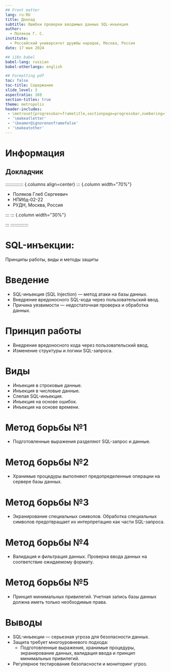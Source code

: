 ```yaml
---
## Front matter
lang: ru-RU
title: Доклад
subtitle: Ошибки проверки вводимых данных SQL-инъекция
author:
  - Поляков Г. С.
institute:
  - Российский университет дружбы народов, Москва, Россия
date: 17 мая 2024

## i18n babel
babel-lang: russian
babel-otherlangs: english

## Formatting pdf
toc: false
toc-title: Содержание
slide_level: 3
aspectratio: 169
section-titles: true
theme: metropolis
header-includes:
 - \metroset{progressbar=frametitle,sectionpage=progressbar,numbering=fraction}
 - '\makeatletter'
 - '\beamer@ignorenonframefalse'
 - '\makeatother'
---
```


# Информация

## Докладчик

:::::::::::::: {.columns align=center}
::: {.column width="70%"}

  * Поляков Глеб Сергеевич 
  * НПИбд-02-22
  * РУДН, Москва, Россия

:::
::: {.column width="30%"}

:::
::::::::::::::

# SQL-инъекции: 
Принципы работы, виды и методы защиты

# Введение

- SQL-инъекция (SQL Injection) — метод атаки на базы данных.
- Внедрение вредоносного SQL-кода через пользовательский ввод.
- Причина уязвимости — недостаточная проверка и обработка данных.

# Принцип работы 
- Внедрение вредоносного кода через пользовательский ввод.
- Изменение структуры и логики SQL-запроса.

# Виды

- Инъекция в строковые данные.
- Инъекция в числовые данные.
- Слепая SQL-инъекция.
- Инъекция на основе ошибок.
- Инъекция на основе времени.

# Метод борьбы №1

- Подготовленные выражения разделяют SQL-запрос и данные.

# Метод борьбы №2

- Хранимые процедуры выполняют предопределенные операции на сервере базы данных.

# Метод борьбы №3

- Экранирование специальных символов. Обработка специальных символов предотвращает их интерпретацию как части SQL-запроса.

# Метод борьбы №4

- Валидация и фильтрация данных. Проверка ввода данных на соответствие ожидаемому формату.

# Метод борьбы №5

- Принцип минимальных привилегий. Учетная запись базы данных должна иметь только необходимые права.

# Выводы

- SQL-инъекции — серьезная угроза для безопасности данных.
- Защита требует многоуровневого подхода:
  - Подготовленные выражения, хранимые процедуры, экранирование данных, валидация ввода и принцип минимальных привилегий.
- Регулярное тестирование безопасности и мониторинг угроз.